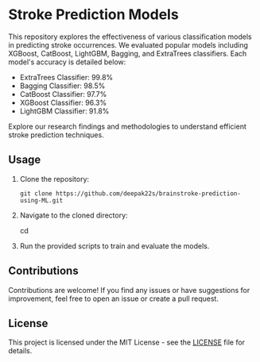 # Stroke Prediction Models

This repository explores the effectiveness of various classification models in predicting stroke occurrences. We evaluated popular models including XGBoost, CatBoost, LightGBM, Bagging, and ExtraTrees classifiers. Each model's accuracy is detailed below:

- ExtraTrees Classifier: 99.8%
- Bagging Classifier: 98.5%
- CatBoost Classifier: 97.7%
- XGBoost Classifier: 96.3%
- LightGBM Classifier: 91.8%

Explore our research findings and methodologies to understand efficient stroke prediction techniques.

## Usage

1. Clone the repository:
   ```
   git clone https://github.com/deepak22s/brainstroke-prediction-using-ML.git
   ```

2. Navigate to the cloned directory:
  
   cd 
   

3. Run the provided scripts to train and evaluate the models.

## Contributions

Contributions are welcome! If you find any issues or have suggestions for improvement, feel free to open an issue or create a pull request.

## License

This project is licensed under the MIT License - see the [LICENSE](LICENSE) file for details.
